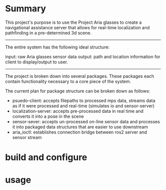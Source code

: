 # Summary

This project's purpose is to use the Project Aria glasses to create a navigational assistance server that allows for real-time localization and pathfinding in a pre-determined 3d scene.

---

The entire system has the following ideal structure:

input: raw Aria glasses sensor data
output: path and location information for client to display/output to user. 

---

The project is broken down into several packages. These packages each contain functionality necessary to a core piece of the system.

The current plan for package structure can be broken down as follows:

- psuedo-client: accepts filepaths to processed mps data, streams data as if it were processed and real-time (simulates io and sensor-server)
- localization-server: accepts pre-processed data in real time and converts it into a pose in the scene
- sensor-sever: accepts un-processed on-line sensor data and processes it into packaged data structures that are easier to use downstream
- aria_ioctl: establishes connection bridge between ros2 server and sensor stream

# build and configure



# usage
